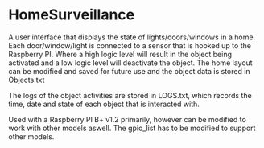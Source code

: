# HomeSurveillance
A user interface that displays the state of lights/doors/windows in a home. Each door/window/light is connected to a sensor that is hooked up to the Raspberry PI. Where a high logic level will result in the object being activated and a low logic level will deactivate the object. The home layout can be modified and saved for future use and the object data is stored in Objects.txt

The logs of the object activities are stored in LOGS.txt, which records the time, date and state of each object that is interacted with.

Used with a Raspberry PI B+ v1.2 primarily, however can be modified to work with other models aswell. The gpio_list has to be modified to support other models.
